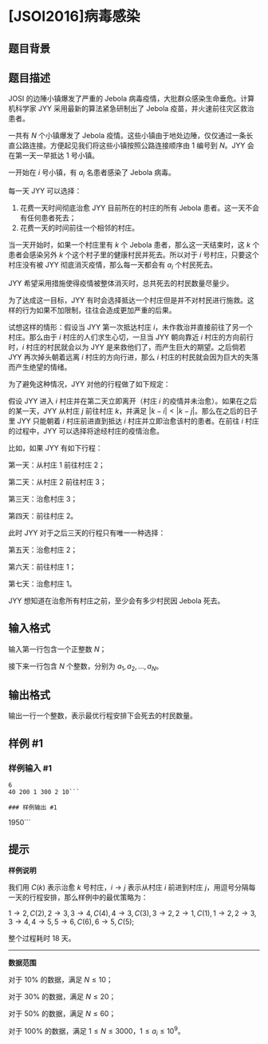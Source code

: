 # [JSOI2016]病毒感染

## 题目背景



## 题目描述

JOSI 的边陲小镇爆发了严重的 Jebola 病毒疫情，大批群众感染生命垂危。计算机科学家 JYY 采用最新的算法紧急研制出了 Jebola 疫苗，并火速前往灾区救治患者。

一共有 $N$ 个小镇爆发了 Jebola 疫情。这些小镇由于地处边陲，仅仅通过一条长直公路连接。方便起见我们将这些小镇按照公路连接顺序由 $1$ 编号到 $N$。JYY 会在第一天一早抵达 $1$ 号小镇。

一开始在 $i$ 号小镇，有 $a_i$ 名患者感染了 Jebola 病毒。

每一天 JYY 可以选择：

1. 花费一天时间彻底治愈 JYY 目前所在的村庄的所有 Jebola 患者。这一天不会有任何患者死去；
2. 花费一天的时间前往一个相邻的村庄。

当一天开始时，如果一个村庄里有 $k$ 个 Jebola 患者，那么这一天结束时，这 $k$ 个患者会感染另外 $k$ 个这个村子里的健康村民并死去。所以对于 $i$ 号村庄，只要这个村庄没有被 JYY 彻底消灭疫情，那么每一天都会有 $a_i$ 个村民死去。

JYY 希望采用措施使得疫情被整体消灭时，总共死去的村民数量尽量少。

为了达成这一目标，JYY 有时会选择抵达一个村庄但是并不对村民进行施救。这样的行为如果不加限制，往往会造成更加严重的后果。

试想这样的情形：假设当 JYY 第一次抵达村庄 $i$，未作救治并直接前往了另一个村庄。那么由于 $i$ 村庄的人们求生心切，一旦当 JYY 朝向靠近 $i$ 村庄的方向前行时，$i$ 村庄的村民就会以为 JYY 是来救他们了，而产生巨大的期望。之后倘若 JYY 再次掉头朝着远离 $i$ 村庄的方向行进，那么 $i$ 村庄的村民就会因为巨大的失落而产生绝望的情绪。

为了避免这种情况，JYY 对他的行程做了如下规定：

假设 JYY 进入 $i$ 村庄并在第二天立即离开（村庄 $i$ 的疫情并未治愈）。如果在之后的某一天，JYY 从村庄 $j$ 前往村庄 $k$，并满足 $|k-i| \lt |k-j|$。那么在之后的日子里 JYY 只能朝着 $i$ 村庄前进直到抵达 $i$ 村庄并立即治愈该村的患者。在前往 $i$ 村庄的过程中，JYY 可以选择将途经村庄的疫情治愈。

比如，如果 JYY 有如下行程：

第一天：从村庄 $1$ 前往村庄 $2$；

第二天：从村庄 $2$ 前往村庄 $3$；

第三天：治愈村庄 $3$；

第四天：前往村庄 $2$。

此时 JYY 对于之后三天的行程只有唯一一种选择：

第五天：治愈村庄 $2$；

第六天：前往村庄 $1$；

第七天：治愈村庄 $1$。

JYY 想知道在治愈所有村庄之前，至少会有多少村民因 Jebola 死去。

## 输入格式

输入第一行包含一个正整数 $N$；

接下来一行包含 $N$ 个整数，分别为 $a_1,a_2,...,a_N$。

## 输出格式

输出一行一个整数，表示最优行程安排下会死去的村民数量。

## 样例 #1

### 样例输入 #1
```
6
40 200 1 300 2 10```

### 样例输出 #1

```
1950```

## 提示

**样例说明**

我们用 $C(k)$ 表示治愈 $k$ 号村庄，$i \rightarrow j$ 表示从村庄 $i$ 前进到村庄 $j$，用逗号分隔每一天的行程安排，那么样例中的最优策略为：

$1 \rightarrow 2 , C(2),2 \rightarrow 3 , 3 \rightarrow 4 , C(4) , 4 \rightarrow 3 , C(3) , 3 \rightarrow 2 , 2 \rightarrow 1 , C(1) , 1 \rightarrow 2 , 2 \rightarrow 3 , 3 \rightarrow 4 , 4 \rightarrow 5 , 5 \rightarrow 6 , C(6) , 6 \rightarrow 5 , C(5)$;

整个过程耗时 $18$ 天。

------

**数据范围**

对于 $10\%$ 的数据，满足 $N \le 10$；

对于 $30\%$ 的数据，满足 $N \le 20$；

对于 $50\%$ 的数据，满足 $N \le 60$；

对于 $100\%$ 的数据，满足 $1 \le N \le 3000$，$1 \le a_i \le 10^9$。

